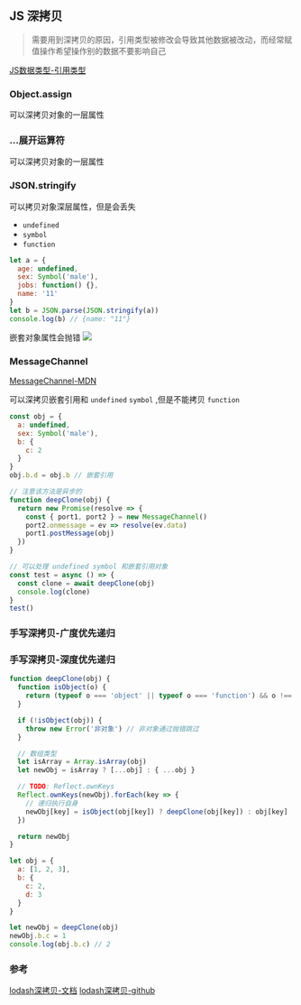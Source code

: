 ## JS 深拷贝

> 需要用到深拷贝的原因，引用类型被修改会导致其他数据被改动，而经常赋值操作希望操作别的数据不要影响自己

[JS数据类型-引用类型](./前端面试之道-JS数据类型.md#对象(引用)类型)


### Object.assign

可以深拷贝对象的一层属性

### ...展开运算符

可以深拷贝对象的一层属性

### JSON.stringify

可以拷贝对象深层属性，但是会丢失
  - `undefined`
- `symbol`
- `function`

```js
let a = {
  age: undefined,
  sex: Symbol('male'),
  jobs: function() {},
  name: '11'
}
let b = JSON.parse(JSON.stringify(a))
console.log(b) // {name: "11"}
```

嵌套对象属性会抛错
![](https://kingan-md-img.oss-cn-guangzhou.aliyuncs.com/blog/20221130181603.png)


### MessageChannel

[MessageChannel-MDN](https://developer.mozilla.org/zh-CN/docs/Web/API/MessageChannel)

可以深拷贝嵌套引用和 `undefined` `symbol` ,但是不能拷贝 `function`

```js
const obj = {
  a: undefined,
  sex: Symbol('male'),
  b: {
    c: 2
  }
}
obj.b.d = obj.b // 嵌套引用

// 注意该方法是异步的
function deepClone(obj) {
  return new Promise(resolve => {
    const { port1, port2 } = new MessageChannel()
    port2.onmessage = ev => resolve(ev.data)
    port1.postMessage(obj)
  })
}

// 可以处理 undefined symbol 和嵌套引用对象
const test = async () => {
  const clone = await deepClone(obj)
  console.log(clone)
}
test()
```

### 手写深拷贝-广度优先递归

### 手写深拷贝-深度优先递归

```js
function deepClone(obj) {
  function isObject(o) {
    return (typeof o === 'object' || typeof o === 'function') && o !== null
  }

  if (!isObject(obj)) {
    throw new Error('非对象') // 非对象通过抛错跳过
  }

  // 数组类型
  let isArray = Array.isArray(obj)
  let newObj = isArray ? [...obj] : { ...obj }

  // TODO: Reflect.ownKeys
  Reflect.ownKeys(newObj).forEach(key => {
    // 递归执行自身
    newObj[key] = isObject(obj[key]) ? deepClone(obj[key]) : obj[key]
  })

  return newObj
}

let obj = {
  a: [1, 2, 3],
  b: {
    c: 2,
    d: 3
  }
}

let newObj = deepClone(obj)
newObj.b.c = 1
console.log(obj.b.c) // 2
```

### 参考

[lodash深拷贝-文档](https://lodash.com/docs/4.17.15#cloneDeep)
[lodash深拷贝-github](https://github.com/lodash/lodash/blob/master/cloneDeep.js)